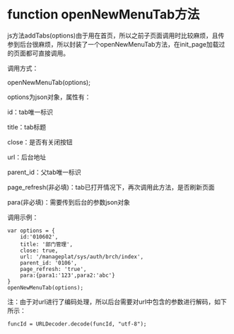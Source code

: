 # function openNewMenuTab方法

js方法addTabs\(options\)由于用在首页，所以之前子页面调用时比较麻烦，且传参到后台很麻烦，所以封装了一个openNewMenuTab方法，在init\_page加载过的页面都可直接调用。

调用方式：

openNewMenuTab\(options\);

options为json对象，属性有：

id：tab唯一标识

title：tab标题

close：是否有关闭按钮

url：后台地址

parent\_id：父tab唯一标识

page\_refresh\(非必填\)：tab已打开情况下，再次调用此方法，是否刷新页面

para\(非必填\)：需要传到后台的参数json对象

调用示例：

```
var options = {
    id:'010602',
    title: '部门管理',
    close: true,
    url: '/manageplat/sys/auth/brch/index',
    parent_id: '0106',
    page_refresh: 'true',
    para:{para1:'123',para2:'abc'}
}
openNewMenuTab(options);
```

注：由于对url进行了编码处理，所以后台需要对url中包含的参数进行解码，如下所示：

```
funcId = URLDecoder.decode(funcId, "utf-8");
```



